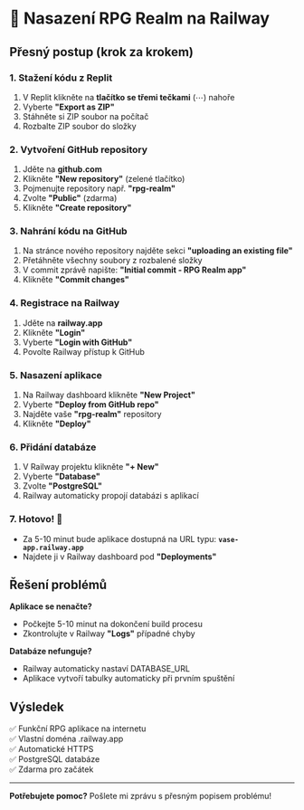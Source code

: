 # 🚀 Nasazení RPG Realm na Railway

## Přesný postup (krok za krokem)

### 1. Stažení kódu z Replit
1. V Replit klikněte na **tlačítko se třemi tečkami** (⋯) nahoře
2. Vyberte **"Export as ZIP"**
3. Stáhněte si ZIP soubor na počítač
4. Rozbalte ZIP soubor do složky

### 2. Vytvoření GitHub repository
1. Jděte na **github.com**
2. Klikněte **"New repository"** (zelené tlačítko)
3. Pojmenujte repository např. **"rpg-realm"**
4. Zvolte **"Public"** (zdarma)
5. Klikněte **"Create repository"**

### 3. Nahrání kódu na GitHub
1. Na stránce nového repository najděte sekci **"uploading an existing file"**
2. Přetáhněte všechny soubory z rozbalené složky
3. V commit zprávě napište: **"Initial commit - RPG Realm app"**
4. Klikněte **"Commit changes"**

### 4. Registrace na Railway
1. Jděte na **railway.app**
2. Klikněte **"Login"**
3. Vyberte **"Login with GitHub"**
4. Povolte Railway přístup k GitHub

### 5. Nasazení aplikace
1. Na Railway dashboard klikněte **"New Project"**
2. Vyberte **"Deploy from GitHub repo"**
3. Najděte vaše **"rpg-realm"** repository
4. Klikněte **"Deploy"**

### 6. Přidání databáze
1. V Railway projektu klikněte **"+ New"**
2. Vyberte **"Database"**
3. Zvolte **"PostgreSQL"**
4. Railway automaticky propojí databázi s aplikací

### 7. Hotovo! 🎉
- Za 5-10 minut bude aplikace dostupná na URL typu: **`vase-app.railway.app`**
- Najdete ji v Railway dashboard pod **"Deployments"**

## Řešení problémů

**Aplikace se nenačte?**
- Počkejte 5-10 minut na dokončení build procesu
- Zkontrolujte v Railway **"Logs"** případné chyby

**Databáze nefunguje?**
- Railway automaticky nastaví DATABASE_URL
- Aplikace vytvoří tabulky automaticky při prvním spuštění

## Výsledek
✅ Funkční RPG aplikace na internetu  
✅ Vlastní doména .railway.app  
✅ Automatické HTTPS  
✅ PostgreSQL databáze  
✅ Zdarma pro začátek  

---
**Potřebujete pomoc?** Pošlete mi zprávu s přesným popisem problému!